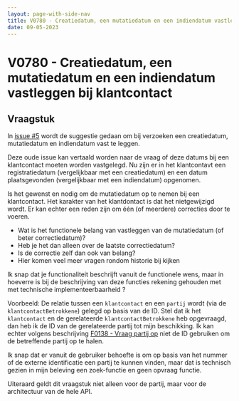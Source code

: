 ```yaml
---
layout: page-with-side-nav
title: V0780 - Creatiedatum, een mutatiedatum en een indiendatum vastleggen bij klantcontact
date: 09-05-2023
---
```


# V0780 - Creatiedatum, een mutatiedatum en een indiendatum vastleggen bij klantcontact 

## Vraagstuk

In [issue #5](https://github.com/VNG-Realisatie/klantinteracties/issues/5) wordt de suggestie gedaan om bij verzoeken een creatiedatum, mutatiedatum en indiendatum vast te leggen. 

Deze oude issue kan vertaald worden naar de vraag of deze datums bij een klantcontact moeten worden vastgelegd. 
Nu zijn er in het klantcontavt een registratiedatum (vergelijkbaar met een creatiedatum) en een datum plaatsgevonden (vergelijkbaar met een indiendatum) opgenomen.

Is het gewenst en nodig om de mutatiedatum op te nemen bij een klantcontact. 
Het karakter van het klantdontact is dat het nietgewijzigd wordt. Er kan echter een reden zijn om één (of meerdere) correcties door te voeren. 
- Wat is het functionele belang van vastleggen van de mutatiedatum (of beter correctiedatum)?
- Heb je het dan alleen over de laatste correctiedatum? 
- Is de correctie zelf dan ook van belang?
- Hier komen veel meer vragen rondom historie bij kijken


Ik snap dat je functionaliteit beschrijft vanuit de functionele wens, maar in hoeverre is bij de beschrijving van deze functies rekening gehouden met met technische implementeerbaarheid ? 

Voorbeeld: De relatie tussen een `klantcontact` en een `partij` wordt (via de `klantcontactBetrokkene`)  gelegd op basis van de ID. 
Stel dat ik het `klantcontact` en de gerelateerde `klantcontactBetrokkene` heb opgevraagd, dan heb ik de ID van de gerelateerde partij tot mijn beschikking. 
Ik kan echter volgens beschrijving [F0138 - Vraag partij op](./artefacten/0138.md) niet de ID gebruiken om de betreffende partij op te halen. 

Ik snap dat er vanuit de gebruiker behoefte is om op basis van het nummer of de externe identificatie een partij te kunnen vinden, maar dat is technisch gezien in mijn beleving een zoek-functie en geen opvraag functie. 

Uiteraard geldt dit vraagstuk niet alleen voor de partij, maar voor de architectuur van de hele API. 
